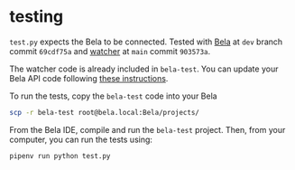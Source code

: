 # testing

`test.py` expects the Bela to be connected. Tested with [Bela](https://github.com/BelaPlatform/Bela) at `dev` branch commit `69cdf75a` and [watcher](https://github.com/BelaPlatform/watcher) at `main` commit `903573a`.

The watcher code is already included in `bela-test`. You can update your Bela API code following [these instructions](https://github.com/giuliomoro/git-tutorial#bela-workflow).

To run the tests, copy the `bela-test` code into your Bela

```bash
scp -r bela-test root@bela.local:Bela/projects/
```

From the Bela IDE, compile and run the `bela-test` project. Then, from your computer, you can run the tests using:

```bash
pipenv run python test.py
```
